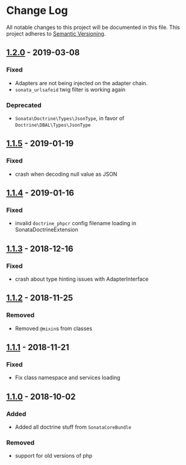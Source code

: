# Change Log
All notable changes to this project will be documented in this file.
This project adheres to [Semantic Versioning](http://semver.org/).

## [1.2.0](https://github.com/sonata-project/sonata-doctrine-extensions/compare/1.1.5...1.2.0) - 2019-03-08

### Fixed
- Adapters are not being injected on the adapter chain.
- `sonata_urlsafeid` twig filter is working again

### Deprecated
- `Sonata\Doctrine\Types\JsonType`, in favor of `Doctrine\DBAL\Types\JsonType`

## [1.1.5](https://github.com/sonata-project/sonata-doctrine-extensions/compare/1.1.4...1.1.5) - 2019-01-19

### Fixed
- crash when decoding null value as JSON

## [1.1.4](https://github.com/sonata-project/sonata-doctrine-extensions/compare/1.1.3...1.1.4) - 2019-01-16

### Fixed
- invalid `doctrine_phpcr` config filename loading in SonataDoctrineExtension

## [1.1.3](https://github.com/sonata-project/sonata-doctrine-extensions/compare/1.1.2...1.1.3) - 2018-12-16
### Fixed
- crash about type hinting issues with AdapterInterface

## [1.1.2](https://github.com/sonata-project/sonata-doctrine-extensions/compare/1.1.1...1.1.2) - 2018-11-25
### Removed
- Removed `@mixin`s from classes

## [1.1.1](https://github.com/sonata-project/sonata-doctrine-extensions/compare/1.1.0...1.1.1) - 2018-11-21
### Fixed
- Fix class namespace and services loading

## [1.1.0](https://github.com/sonata-project/sonata-doctrine-extensions/compare/1.0.2...1.1.0) - 2018-10-02
### Added

- Added all doctrine stuff from `SonataCoreBundle`

### Removed
- support for old versions of php
